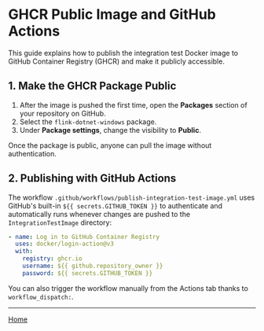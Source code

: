 # GHCR Public Image and GitHub Actions

This guide explains how to publish the integration test Docker image to GitHub Container Registry (GHCR) and make it publicly accessible.

## 1. Make the GHCR Package Public

1. After the image is pushed the first time, open the **Packages** section of your repository on GitHub.
2. Select the `flink-dotnet-windows` package.
3. Under **Package settings**, change the visibility to **Public**.

Once the package is public, anyone can pull the image without authentication.

## 2. Publishing with GitHub Actions

The workflow `.github/workflows/publish-integration-test-image.yml` uses GitHub's built-in `${{ secrets.GITHUB_TOKEN }}` to authenticate and automatically runs whenever changes are pushed to the `IntegrationTestImage` directory:

```yaml
- name: Log in to GitHub Container Registry
  uses: docker/login-action@v3
  with:
    registry: ghcr.io
    username: ${{ github.repository_owner }}
    password: ${{ secrets.GITHUB_TOKEN }}
```

You can also trigger the workflow manually from the Actions tab thanks to `workflow_dispatch:`.

---
[Home](./Wiki-Structure-Outline.md)
